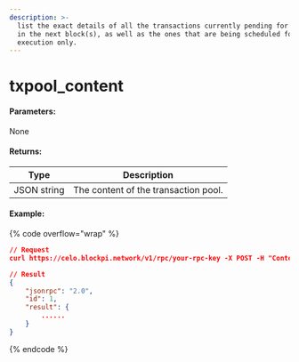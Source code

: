```yaml
---
description: >-
  list the exact details of all the transactions currently pending for inclusion
  in the next block(s), as well as the ones that are being scheduled for future
  execution only.
---
```


# txpool\_content

#### **Parameters:**

None

#### Returns:

| Type        | Description                          |
| ----------- | ------------------------------------ |
| JSON string | The content of the transaction pool. |

#### Example:

{% code overflow="wrap" %}
```json
// Request
curl https://celo.blockpi.network/v1/rpc/your-rpc-key -X POST -H "Content-Type: application/json" --data '{"jsonrpc":"2.0","method":"txpool_content","params":[],"id":1}'

// Result
{
    "jsonrpc": "2.0",
    "id": 1,
    "result": {
        ......
    }
}
```
{% endcode %}
